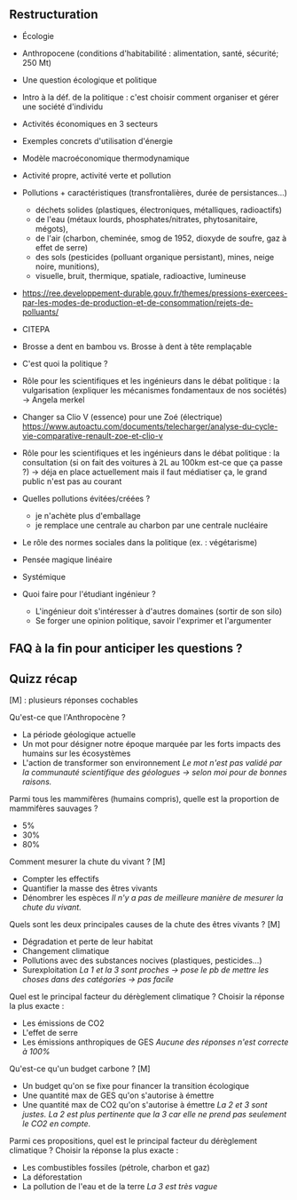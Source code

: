 ## Restructuration
* Écologie
* Anthropocene (conditions d'habitabilité : alimentation, santé, sécurité; 250 Mt)
* Une question écologique et politique
* Intro à la déf. de la politique : c'est choisir comment organiser et gérer une société d'individu

* Activités économiques en 3 secteurs
* Exemples concrets d'utilisation d'énergie
* Modèle macroéconomique thermodynamique
* Activité propre, activité verte et pollution

* Pollutions + caractéristiques (transfrontalières, durée de persistances...)
  * déchets solides (plastiques, électroniques, métalliques, radioactifs)
  * de l'eau (métaux lourds, phosphates/nitrates, phytosanitaire, mégots),
  * de l'air (charbon, cheminée, smog de 1952, dioxyde de soufre, gaz à effet de serre)
  * des sols (pesticides (polluant organique persistant), mines, neige noire, munitions),
  * visuelle, bruit, thermique, spatiale, radioactive, lumineuse

* https://ree.developpement-durable.gouv.fr/themes/pressions-exercees-par-les-modes-de-production-et-de-consommation/rejets-de-polluants/
* CITEPA

* Brosse a dent en bambou vs. Brosse à dent à tête remplaçable
* C'est quoi la politique ?
* Rôle pour les scientifiques et les ingénieurs dans le débat politique : la vulgarisation (expliquer les mécanismes fondamentaux de nos sociétés) → Angela merkel
* Changer sa Clio V (essence) pour une Zoé (électrique)
  https://www.autoactu.com/documents/telecharger/analyse-du-cycle-vie-comparative-renault-zoe-et-clio-v
* Rôle pour les scientifiques et les ingénieurs dans le débat politique : la consultation (si on fait des voitures à 2L au 100km est-ce que ça passe ?) → déja en place actuellement mais il faut médiatiser ça, le grand public n'est pas au courant

* Quelles pollutions évitées/créées ?
  * je n'achète plus d'emballage
  * je remplace une centrale au charbon par une centrale nucléaire
* Le rôle des normes sociales dans la politique (ex. : végétarisme)
* Pensée magique linéaire
* Systémique
* Quoi faire pour l'étudiant ingénieur ?
  * L'ingénieur doit s'intéresser à d'autres domaines (sortir de son silo)
  * Se forger une opinion politique, savoir l'exprimer et l'argumenter



## FAQ à la fin pour anticiper les questions ?

## Quizz récap

[M] : plusieurs réponses cochables

Qu'est-ce que l'Anthropocène ?
* La période géologique actuelle
* Un mot pour désigner notre époque marquée par les forts impacts des humains sur les écosystèmes
* L'action de transformer son environnement
*Le mot n'est pas validé par la communauté scientifique des géologues → selon moi pour de bonnes raisons.*

Parmi tous les mammifères (humains compris), quelle est la proportion de mammifères sauvages ?
* 5%
* 30%
* 80%

Comment mesurer la chute du vivant ? [M]
* Compter les effectifs
* Quantifier la masse des êtres vivants
* Dénombrer les espèces
*Il n'y a pas de meilleure manière de mesurer la chute du vivant.*

Quels sont les deux principales causes de la chute des êtres vivants ? [M]
* Dégradation et perte de leur habitat
* Changement climatique
* Pollutions avec des substances nocives (plastiques, pesticides...)
* Surexploitation
*La 1 et la 3 sont proches → pose le pb de mettre les choses dans des catégories → pas facile*

Quel est le principal facteur du dérèglement climatique ? Choisir la réponse la plus exacte :
* Les émissions de CO2
* L'effet de serre
* Les émissions anthropiques de GES
*Aucune des réponses n'est correcte à 100%*

Qu'est-ce qu'un budget carbone ? [M]
* Un budget qu'on se fixe pour financer la transition écologique
* Une quantité max de GES qu'on s'autorise à émettre
* Une quantité max de CO2 qu'on s'autorise à émettre
*La 2 et 3 sont justes. La 2 est plus pertinente que la 3 car elle ne prend pas seulement le CO2 en compte.*

Parmi ces propositions, quel est le principal facteur du dérèglement climatique ? Choisir la réponse la plus exacte :
* Les combustibles fossiles (pétrole, charbon et gaz)
* La déforestation
* La pollution de l'eau et de la terre
*La 3 est très vague*


